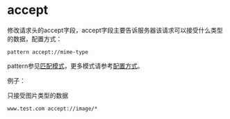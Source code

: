 # accept

修改请求头的accept字段，accept字段主要告诉服务器该请求可以接受什么类型的数据，配置方式：

	pattern accept://mime-type

pattern参见[匹配模式](../pattern.html)，更多模式请参考[配置方式](../mode.html)。

例子：

只接受图片类型的数据

	www.test.com accept://image/*
